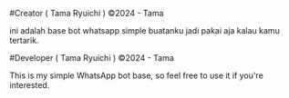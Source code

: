 #Creator ( Tama Ryuichi )
©2024 - Tama

ini adalah base bot whatsapp simple buatanku jadi pakai aja kalau kamu tertarik.


#Developer ( Tama Ryuichi )
©2024 - Tama

This is my simple WhatsApp bot base, so feel free to use it if you're interested.
